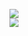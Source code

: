 [![](https://img.shields.io/badge/Made%20With-Github%20Spray-lightgrey.svg?style=for-the-badge&logo=github)](https://github.com/Annihil/github-spray#11784)  
[![](https://i.imgur.com/2DrTn0Z.gif)](https://github.com/Annihil/github-spray)